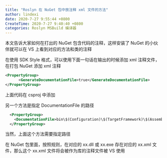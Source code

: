 ```yaml
---
title: "Roslyn 在 NuGet 包中放注释 xml 文件的方法"
author: lindexi
date: 2020-7-27 9:55:44 +0800
CreateTime: 2020-7-27 9:40:40 +0800
categories: Roslyn MSBuild 编译器
---
```


本文告诉大家如何在打出的 NuGet 包含代码的注释，这样安装了 NuGet 的小伙伴就可以在 VS 上看到对应的方法和类的注释

<!--more-->


<!-- 发布 -->
<!-- 标签：Roslyn,MSBuild,编译器 -->

在使用 SDK Style 格式，可以使用下面一句话在输出的时候添加 xml 注释文件，在打包 NuGet 添加 xml 注释

```xml
<PropertyGroup>
      <GenerateDocumentationFile>true</GenerateDocumentationFile>
</PropertyGroup>
```

上面代码在 csproj 中添加

另一个方法是指定 DocumentationFile 的路径

```xml
  <PropertyGroup>
    <DocumentationFile>bin\$(Configuration)\$(TargetFramework)\$(AssemblyName).xml</DocumentationFile>
  </PropertyGroup>
```

当然，上面这个方法需要指定路径

在 NuGet 包里面，按照规则，在对应的 xx.dll 或 xx.exe 存在对应的 xx.xml 文件，那么这个 xx.xml 文件将会被作为库的注释文件被 VS 使用

